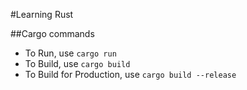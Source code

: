 #Learning Rust

##Cargo commands

* To Run, use `cargo run`
* To Build, use `cargo build`
* To Build for Production, use `cargo build --release`